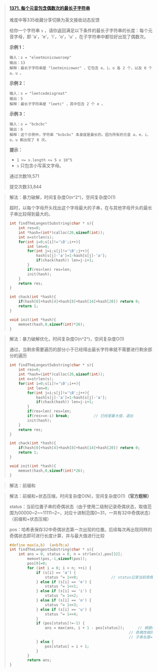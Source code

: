 > #### [1371. 每个元音包含偶数次的最长子字符串](https://leetcode-cn.com/problems/find-the-longest-substring-containing-vowels-in-even-counts/)
>
> 难度中等335收藏分享切换为英文接收动态反馈
>
> 给你一个字符串 `s` ，请你返回满足以下条件的最长子字符串的长度：每个元音字母，即 'a'，'e'，'i'，'o'，'u' ，在子字符串中都恰好出现了偶数次。
>
>  
>
> **示例 1：**
>
> ```
> 输入：s = "eleetminicoworoep"
> 输出：13
> 解释：最长子字符串是 "leetminicowor" ，它包含 e，i，o 各 2 个，以及 0 个 a，u 。
> ```
>
> **示例 2：**
>
> ```
> 输入：s = "leetcodeisgreat"
> 输出：5
> 解释：最长子字符串是 "leetc" ，其中包含 2 个 e 。
> ```
>
> **示例 3：**
>
> ```
> 输入：s = "bcbcbc"
> 输出：6
> 解释：这个示例中，字符串 "bcbcbc" 本身就是最长的，因为所有的元音 a，e，i，o，u 都出现了 0 次。
> ```
>
>  
>
> **提示：**
>
> - `1 <= s.length <= 5 x 10^5`
> - `s` 只包含小写英文字母。
>
> 通过次数19,571
>
> 提交次数33,844

> 解法：暴力破解，时间复杂度O(n^2^)，空间复杂度O(1)
>
> 超时，以每个字母开头找出这个字母最大的子串，在与其他字母开头的最长子串比较得到最大的。
>
> ```c
> int findTheLongestSubstring(char * s){
>     int res=0;
>     int *hash=(int*)calloc(26,sizeof(int));
>     int n=strlen(s);
>     for(int i=0;s[i]!='\0';i++){
>         int len=0;
>         for(int j=i;s[j]!='\0';j++){
>             hash[s[j]-'a']=1-hash[s[j]-'a'];
>             if(chack(hash)) len=j-i+1;
>         }
>         if(res<len) res=len;
>         init(hash);
>     }
>     return res;
> }
> 
> int chack(int *hash){
>     if(hash[0]+hash[4]+hash[8]+hash[14]+hash[20]) return 0;
>     return 1;
> }
> 
> void init(int *hash){
>     memset(hash,0,sizeof(int)*26);
> }
> ```

> 解法：暴力破解优化，时间复杂度O(n^2^)，空间复杂度O(1)
>
> 通过，当剩余需要遍历的部分小于已经得出最长字符串就不需要进行剩余部分的遍历
>
> ```c
> int findTheLongestSubstring(char * s){
>     int res=0;
>     int *hash=(int*)calloc(26,sizeof(int));
>     int n=strlen(s);
>     for(int i=0;s[i]!='\0';i++){
>         int len=0;
>         for(int j=i;s[j]!='\0';j++){
>             hash[s[j]-'a']=1-hash[s[j]-'a'];
>             if(chack(hash)) len=j-i+1;
>         }
>         if(res<len) res=len;
>         if(res>=n-i) break;			// 已经是最大值，退出
>         init(hash);
>     }
>     return res;
> }
> 
> int chack(int *hash){
>     if(hash[0]+hash[4]+hash[8]+hash[14]+hash[20]) return 0;
>     return 1;
> }
> 
> void init(int *hash){
>     memset(hash,0,sizeof(int)*26);
> }
> ```

> 解法：前缀和

> 解法：前缀和+状态压缩，时间复杂度O(N)，空间复杂度O(1)**（官方题解）**
>
> status：当前位置子串的奇偶状态（由于使用二级制记录奇偶状态，取值范围为00000~2~~11111~2~，对应十进制范围0~31，一共有32中奇偶状态）（前缀和+状态压缩）
>
> pos：哈希表保存32中奇偶状态第一次出现的位置。后续每次再出现同样的奇偶状态即可进行长度计算，并与最大值进行比较
>
> ```c
> #define max(a,b)  (a<b?b:a)
> int findTheLongestSubstring(char * s){
>     int ans = 0, status = 0, n = strlen(s),pos[32];
>         memset(pos,-1,sizeof(pos));
>         pos[0]=0;
>         for (int i = 0; i < n; ++i) {
>             if (s[i] == 'a') {
>                 status ^= 1<<0;				// status记录当前奇偶状态，每次奇偶状态都和上一次的奇偶状态有关，属于前缀和应用
>             } else if (s[i] == 'e') {
>                 status ^= 1<<1;
>             } else if (s[i] == 'i') {
>                 status ^= 1<<2;
>             } else if (s[i] == 'o') {
>                 status ^= 1<<3;
>             } else if (s[i] == 'u') {
>                 status ^= 1<<4;
>             }
>             if (pos[status]!=-1) {
>                 ans = max(ans, i + 1 - pos[status]);		// 根据奇数-奇数=偶数，偶数-偶数=偶数基本数学原理可知，
>                 										// 奇偶性相同的数相减结果为偶数，每种奇偶状态的再出现即可得到一个符合题意的子串
>                 										// 子串长度=当前位置-pos记录的奇偶状态最早出现的位置
>             } else {
>                 pos[status] = i + 1;
>             }
>         }
>         return ans;
> }
> ```
>
> 